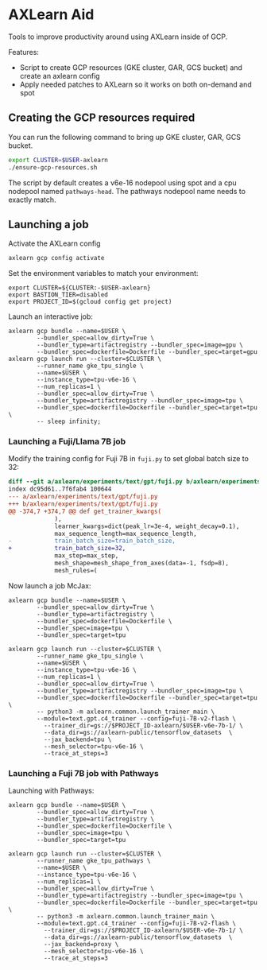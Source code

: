 # AXLearn Aid

Tools to improve productivity around using AXLearn inside of GCP.

Features:
* Script to create GCP resources (GKE cluster, GAR, GCS bucket) and create an axlearn config
* Apply needed patches to AXLearn so it works on both on-demand and spot

## Creating the GCP resources required
You can run the following command to bring up GKE cluster, GAR, GCS bucket.

```sh
export CLUSTER=$USER-axlearn
./ensure-gcp-resources.sh
```

The script by default creates a v6e-16 nodepool using spot and a cpu nodepool named
`pathways-head`. The pathways nodepool name needs to exactly match.

## Launching a job

Activate the AXLearn config
```sh
axlearn gcp config activate
```

Set the environment variables to match your environment:
```
export CLUSTER=${CLUSTER:-$USER-axlearn}
export BASTION_TIER=disabled
export PROJECT_ID=$(gcloud config get project)
```

Launch an interactive job:
```
axlearn gcp bundle --name=$USER \
        --bundler_spec=allow_dirty=True \
        --bundler_type=artifactregistry --bundler_spec=image=gpu \
        --bundler_spec=dockerfile=Dockerfile --bundler_spec=target=gpu
axlearn gcp launch run --cluster=$CLUSTER \
        --runner_name gke_tpu_single \
        --name=$USER \
        --instance_type=tpu-v6e-16 \
        --num_replicas=1 \
        --bundler_spec=allow_dirty=True \
        --bundler_type=artifactregistry --bundler_spec=image=tpu \
        --bundler_spec=dockerfile=Dockerfile --bundler_spec=target=tpu \
        -- sleep infinity;
```

### Launching a Fuji/Llama 7B job

Modify the training config for Fuji 7B in `fuji.py` to set global batch size to 32:
```diff
diff --git a/axlearn/experiments/text/gpt/fuji.py b/axlearn/experiments/text/gpt/fuji.py
index dc95d61..7f6fab4 100644
--- a/axlearn/experiments/text/gpt/fuji.py
+++ b/axlearn/experiments/text/gpt/fuji.py
@@ -374,7 +374,7 @@ def get_trainer_kwargs(
             ),
             learner_kwargs=dict(peak_lr=3e-4, weight_decay=0.1),
             max_sequence_length=max_sequence_length,
-            train_batch_size=train_batch_size,
+            train_batch_size=32,
             max_step=max_step,
             mesh_shape=mesh_shape_from_axes(data=-1, fsdp=8),
             mesh_rules=(
```


Now launch a job McJax:
```
axlearn gcp bundle --name=$USER \
        --bundler_spec=allow_dirty=True \
        --bundler_type=artifactregistry \
        --bundler_spec=dockerfile=Dockerfile \
        --bundler_spec=image=tpu \
        --bundler_spec=target=tpu

axlearn gcp launch run --cluster=$CLUSTER \
        --runner_name gke_tpu_single \
        --name=$USER \
        --instance_type=tpu-v6e-16 \
        --num_replicas=1 \
        --bundler_spec=allow_dirty=True \
        --bundler_type=artifactregistry --bundler_spec=image=tpu \
        --bundler_spec=dockerfile=Dockerfile --bundler_spec=target=tpu \
        -- python3 -m axlearn.common.launch_trainer_main \
        --module=text.gpt.c4_trainer --config=fuji-7B-v2-flash \
          --trainer_dir=gs://$PROJECT_ID-axlearn/$USER-v6e-7b-1/ \
          --data_dir=gs://axlearn-public/tensorflow_datasets  \
          --jax_backend=tpu \
          --mesh_selector=tpu-v6e-16 \
          --trace_at_steps=3
```

### Launching a Fuji 7B job with Pathways

Launching with Pathways:
```
axlearn gcp bundle --name=$USER \
        --bundler_spec=allow_dirty=True \
        --bundler_type=artifactregistry \
        --bundler_spec=dockerfile=Dockerfile \
        --bundler_spec=image=tpu \
        --bundler_spec=target=tpu

axlearn gcp launch run --cluster=$CLUSTER \
        --runner_name gke_tpu_pathways \
        --name=$USER \
        --instance_type=tpu-v6e-16 \
        --num_replicas=1 \
        --bundler_spec=allow_dirty=True \
        --bundler_type=artifactregistry --bundler_spec=image=tpu \
        --bundler_spec=dockerfile=Dockerfile --bundler_spec=target=tpu \
        -- python3 -m axlearn.common.launch_trainer_main \
        --module=text.gpt.c4_trainer --config=fuji-7B-v2-flash \
          --trainer_dir=gs://$PROJECT_ID-axlearn/$USER-v6e-7b-1/ \
          --data_dir=gs://axlearn-public/tensorflow_datasets  \
          --jax_backend=proxy \
          --mesh_selector=tpu-v6e-16 \
          --trace_at_steps=3
```